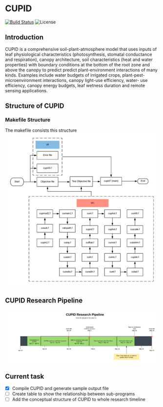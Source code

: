 # CUPID
[![Build Status](https://travis-ci.com/hieulel/CUPID.svg?token=hqvxSi657pY2e4YwZhwS&branch=master)](https://travis-ci.com/hieulel/CUPID) ![License](https://img.shields.io/apm/l/vim-mode.svg)

## Introduction
CUPID is a comprehensive soil-plant-atmosphere model that uses inputs of leaf physiological characteristics (photosynthesis, stomatal conductance and respiration), canopy architecture, soil characteristics (heat and water properties) with boundary conditions at the bottom of the root zone and above the canopy to predict predict plant-environment interactions of many kinds. Examples include water budgets of irrigated crops, plant-pest-microenvironment interactions, canopy light-use efficiency, water- use efficiency, canopy energy budgets, leaf wetness duration and remote sensing applications.

## Structure of CUPID
### Makefile Structure
The makefile consists this structure
![`CUPID` Makefile Structure](makefile.png)

## CUPID Research Pipeline
![`CUPID` Makefile Structure](cupidpipeline.png)

## Current task
- [x] Compile CUPID and generate sample output file
- [ ] Create table to show the relationship between sub-programs
- [ ] Add the conceptual structure of CUPID to whole research timeline
